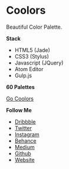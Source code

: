 Coolors
=======

Beautiful Color Palette.

**Stack**

 - HTML5 (Jade)
 - CSS3 (Stylus)
 - Javascript (JQuery)
 - Atom Editor
 - Gulp.js

**60 Palettes**

[Go Coolors](http://cristhgunners.github.io/Coolors/)

**Follow Me**

 - [Dribbble](https://dribbble.com/CristhGunners)
 - [Twitter](https://twitter.com/CristhGunners)
 - [Instagram](https://instagram.com/cristhgunners/)
 - [Behance](https://www.behance.net/cristhgunners)
 - [Medium](https://medium.com/@cristhgunners)
 - [Github](https://github.com/CristhGunners)
 - [Website](http://cristhgunners.github.io/)